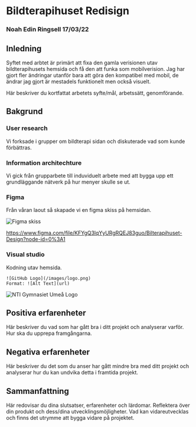 # Bildterapihuset Redisign

### Noah Edin Ringsell 17/03/22 

## Inledning

Syftet med arbtet är primärt att fixa den gamla verisionen utav bildterapihusets hemsida och få den att funka som mobilverision. Jag har gjort fler ändringar utanför bara att göra den kompatibel med mobil, de ändrar jag gjort är mestadels funktionelt men också visuelt.

Här beskriver du kortfattat arbetets syfte/mål, arbetssätt, genomförande.

## Bakgrund
### User research
Vi forksade i grupper om bildterapi sidan och diskuterade vad som kunde förbättras.

### Information architechture 
Vi gick från grupparbete till induviduelt arbete med att bygga upp ett grundläggande nätverk på hur menyer skulle se ut.

### Figma
Från våran laout så skapade vi en figma skiss på hemsidan.

![Figma skiss](/img/Figmasketch.png)


https://www.figma.com/file/KFYgQ3lqYyURgRQEJ83guo/Bilterapihuset-Design?node-id=0%3A1

### Visual studio
Kodning utav hemsida.

```
![GitHub Logo](/images/logo.png)
Format: ![Alt Text](url)
```

![NTI Gymnasiet Umeå Logo](https://raw.githubusercontent.com/jensnti/Webbprojekt/master/mallar/nti_logo_white_umea.svg)

## Positiva erfarenheter

Här beskriver du vad som har gått bra i ditt projekt och analyserar varför. Hur ska du upprepa framgångarna.

## Negativa erfarenheter

Här beskriver du det som du anser har gått mindre bra med ditt projekt och analyserar hur du kan undvika detta i framtida projekt.

## Sammanfattning

Här redovisar du dina slutsatser, erfarenheter och lärdomar. Reflektera över din produkt och dess/dina utvecklingsmöjligheter.
Vad kan vidareutvecklas och finns det utrymme att bygga vidare på projektet.